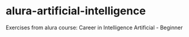 # alura-artificial-intelligence
Exercises from alura course: Career in Intelligence Artificial - Beginner
